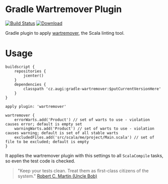 # Gradle Wartremover Plugin

[![Build Status](https://travis-ci.org/augi/gradle-wartremover.svg)](https://travis-ci.org/augi/gradle-wartremover) [ ![Download](https://api.bintray.com/packages/augi/maven/gradle-wartremover/images/download.svg) ](https://bintray.com/augi/maven/gradle-wartremover/_latestVersion)

Gradle plugin to apply [wartremover](http://www.wartremover.org), the Scala linting tool.


Usage
====================

	buildscript {
		repositories {
			jcenter()
		}
		dependencies {
			classpath 'cz.augi:gradle-wartremover:$putCurrentVersionHere'
		}
	}

	apply plugin: 'wartremover'
	
	wartremover {
	    errorWarts.add('Product') // set of warts to use - violation causes error; default is empty set
	    warningWarts.add('Product') // set of warts to use - violation causes warning; default is set of all stable warts
	    excludedFiles.add('src/scala/me/project/Main.scala') // set of file to be excluded; default is empty
	}

It applies the wartremover plugin with this settings to all `ScalaCompile` tasks, so even the test code is checked.
> "Keep your tests clean. Treat them as first-class citizens of the system."
 [Robert C. Martin (Uncle Bob)](http://blog.cleancoder.com/uncle-bob/2017/05/05/TestDefinitions.html)
 
